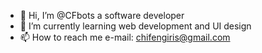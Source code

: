- 👋 Hi, I’m @CFbots a software developer 
- 🌱 I’m currently learning web development and UI design
- 📫 How to reach me e-mail: chifengiris@gmail.com

<!---
CFbots/CFbots is a ✨ special ✨ repository because its `README.md` (this file) appears on your GitHub profile.
You can click the Preview link to take a look at your changes.
--->
